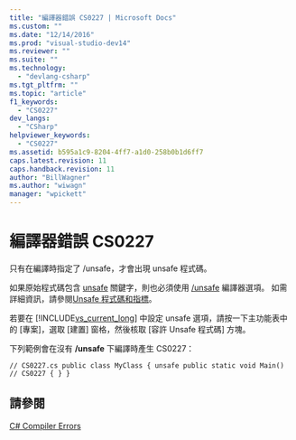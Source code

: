 ```yaml
---
title: "編譯器錯誤 CS0227 | Microsoft Docs"
ms.custom: ""
ms.date: "12/14/2016"
ms.prod: "visual-studio-dev14"
ms.reviewer: ""
ms.suite: ""
ms.technology: 
  - "devlang-csharp"
ms.tgt_pltfrm: ""
ms.topic: "article"
f1_keywords: 
  - "CS0227"
dev_langs: 
  - "CSharp"
helpviewer_keywords: 
  - "CS0227"
ms.assetid: b595a1c9-8204-4ff7-a1d0-258b0b1d6ff7
caps.latest.revision: 11
caps.handback.revision: 11
author: "BillWagner"
ms.author: "wiwagn"
manager: "wpickett"
---
```

# 編譯器錯誤 CS0227
只有在編譯時指定了 \/unsafe，才會出現 unsafe 程式碼。  
  
 如果原始程式碼包含 [unsafe](/dotnet/csharp/language-reference/keywords/unsafe) 關鍵字，則也必須使用 [\/unsafe](/dotnet/csharp/language-reference/compiler-options/unsafe-compiler-option) 編譯器選項。 如需詳細資訊，請參閱[Unsafe 程式碼和指標](/dotnet/csharp/programming-guide/unsafe-code-pointers/index)。  
  
 若要在 [!INCLUDE[vs_current_long](../misc/includes/vs_current_long_md.md)] 中設定 unsafe 選項，請按一下主功能表中的 \[專案\]，選取 \[建置\] 窗格，然後核取 \[容許 Unsafe 程式碼\] 方塊。  
  
 下列範例會在沒有 **\/unsafe** 下編譯時產生 CS0227：  
  
```  
// CS0227.cs public class MyClass { unsafe public static void Main()   // CS0227 { } }  
```  
  
## 請參閱  
 [C\# Compiler Errors](/dotnet/csharp/language-reference/compiler-messages/index)